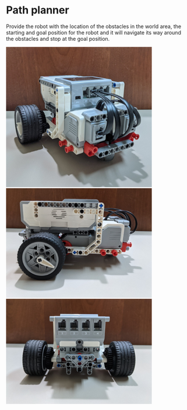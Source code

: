 # Path planner

 Provide the robot with the location of the obstacles in the world area, the starting and goal position for the robot and it will navigate its way around the obstacles and stop at the goal position.
 
 <img src="https://raw.githubusercontent.com/VedantDesai11/robot_path_planner/main/Media/PXL_20201107_003318125.jpg" width="400">
 <img src="https://raw.githubusercontent.com/VedantDesai11/robot_path_planner/main/Media/PXL_20201107_003416040.jpg" width="400">
 <img src="https://raw.githubusercontent.com/VedantDesai11/robot_path_planner/main/Media/PXL_20201107_003428621.jpg" width="400">

